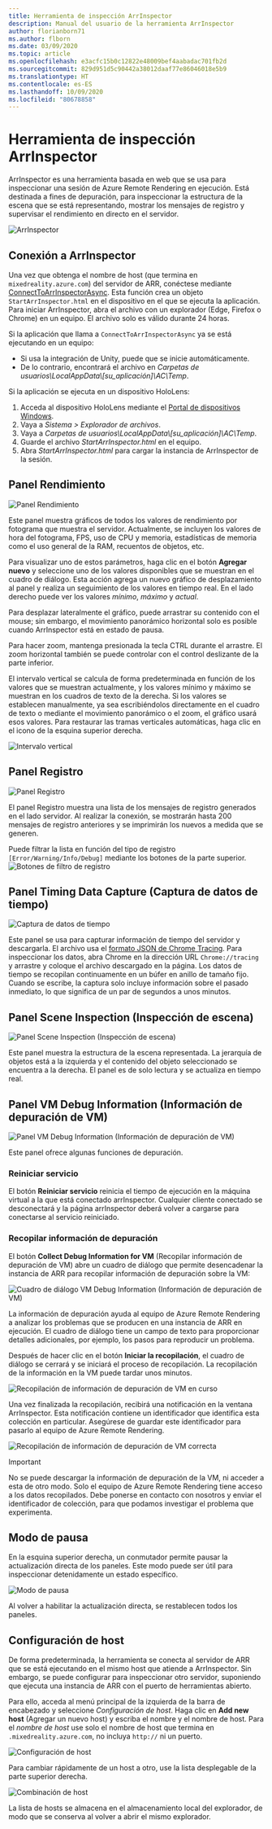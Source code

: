 ```yaml
---
title: Herramienta de inspección ArrInspector
description: Manual del usuario de la herramienta ArrInspector
author: florianborn71
ms.author: flborn
ms.date: 03/09/2020
ms.topic: article
ms.openlocfilehash: e3acfc15b0c12822e48009bef4aabadac701fb2d
ms.sourcegitcommit: 829d951d5c90442a38012daaf77e86046018e5b9
ms.translationtype: HT
ms.contentlocale: es-ES
ms.lasthandoff: 10/09/2020
ms.locfileid: "80678858"
---
```

# <a name="the-arrinspector-inspection-tool"></a>Herramienta de inspección ArrInspector

ArrInspector es una herramienta basada en web que se usa para inspeccionar una sesión de Azure Remote Rendering en ejecución. Está destinada a fines de depuración, para inspeccionar la estructura de la escena que se está representando, mostrar los mensajes de registro y supervisar el rendimiento en directo en el servidor.

![ArrInspector](./media/arr-inspector.png)

## <a name="connecting-to-the-arrinspector"></a>Conexión a ArrInspector

Una vez que obtenga el nombre de host (que termina en `mixedreality.azure.com`) del servidor de ARR, conéctese mediante [ConnectToArrInspectorAsync](../../how-tos/frontend-apis.md#connect-to-arr-inspector). Esta función crea un objeto `StartArrInspector.html` en el dispositivo en el que se ejecuta la aplicación. Para iniciar ArrInspector, abra el archivo con un explorador (Edge, Firefox o Chrome) en un equipo. El archivo solo es válido durante 24 horas.

Si la aplicación que llama a `ConnectToArrInspectorAsync` ya se está ejecutando en un equipo:

* Si usa la integración de Unity, puede que se inicie automáticamente.
* De lo contrario, encontrará el archivo en *Carpetas de usuarios\\LocalAppData\\[su_aplicación]\\AC\\Temp*.

Si la aplicación se ejecuta en un dispositivo HoloLens:

1. Acceda al dispositivo HoloLens mediante el [Portal de dispositivos Windows](https://docs.microsoft.com/windows/mixed-reality/using-the-windows-device-portal).
1. Vaya a *Sistema > Explorador de archivos*.
1. Vaya a *Carpetas de usuarios\\LocalAppData\\[su_aplicación]\\AC\\Temp*.
1. Guarde el archivo *StartArrInspector.html* en el equipo.
1. Abra *StartArrInspector.html* para cargar la instancia de ArrInspector de la sesión.

## <a name="the-performance-panel"></a>Panel Rendimiento

![Panel Rendimiento](./media/performance-panel.png)

Este panel muestra gráficos de todos los valores de rendimiento por fotograma que muestra el servidor. Actualmente, se incluyen los valores de hora del fotograma, FPS, uso de CPU y memoria, estadísticas de memoria como el uso general de la RAM, recuentos de objetos, etc.

Para visualizar uno de estos parámetros, haga clic en el botón **Agregar nuevo** y seleccione uno de los valores disponibles que se muestran en el cuadro de diálogo. Esta acción agrega un nuevo gráfico de desplazamiento al panel y realiza un seguimiento de los valores en tiempo real. En el lado derecho puede ver los valores *mínimo*, *máximo* y *actual*.

Para desplazar lateralmente el gráfico, puede arrastrar su contenido con el mouse; sin embargo, el movimiento panorámico horizontal solo es posible cuando ArrInspector está en estado de pausa.

Para hacer zoom, mantenga presionada la tecla CTRL durante el arrastre. El zoom horizontal también se puede controlar con el control deslizante de la parte inferior.

El intervalo vertical se calcula de forma predeterminada en función de los valores que se muestran actualmente, y los valores mínimo y máximo se muestran en los cuadros de texto de la derecha. Si los valores se establecen manualmente, ya sea escribiéndolos directamente en el cuadro de texto o mediante el movimiento panorámico o el zoom, el gráfico usará esos valores. Para restaurar las tramas verticales automáticas, haga clic en el icono de la esquina superior derecha.

![Intervalo vertical](./media/vertical-range.png)

## <a name="the-log-panel"></a>Panel Registro

![Panel Registro](./media/log-panel.png)

El panel Registro muestra una lista de los mensajes de registro generados en el lado servidor. Al realizar la conexión, se mostrarán hasta 200 mensajes de registro anteriores y se imprimirán los nuevos a medida que se generen.

Puede filtrar la lista en función del tipo de registro `[Error/Warning/Info/Debug]` mediante los botones de la parte superior.
![Botones de filtro de registro](./media/log-filter.png)

## <a name="the-timing-data-capture-panel"></a>Panel Timing Data Capture (Captura de datos de tiempo)

![Captura de datos de tiempo](./media/timing-data-capture.png)

Este panel se usa para capturar información de tiempo del servidor y descargarla. El archivo usa el [formato JSON de Chrome Tracing](https://docs.google.com/document/d/1CvAClvFfyA5R-PhYUmn5OOQtYMH4h6I0nSsKchNAySU/edit). Para inspeccionar los datos, abra Chrome en la dirección URL `Chrome://tracing` y arrastre y coloque el archivo descargado en la página. Los datos de tiempo se recopilan continuamente en un búfer en anillo de tamaño fijo. Cuando se escribe, la captura solo incluye información sobre el pasado inmediato, lo que significa de un par de segundos a unos minutos.

## <a name="the-scene-inspection-panel"></a>Panel Scene Inspection (Inspección de escena)

![Panel Scene Inspection (Inspección de escena)](./media/scene-inspection-panel.png)

Este panel muestra la estructura de la escena representada. La jerarquía de objetos está a la izquierda y el contenido del objeto seleccionado se encuentra a la derecha. El panel es de solo lectura y se actualiza en tiempo real.

## <a name="the-vm-debug-information-panel"></a>Panel VM Debug Information (Información de depuración de VM)

![Panel VM Debug Information (Información de depuración de VM)](./media/state-debugger-panel.png)

Este panel ofrece algunas funciones de depuración.

### <a name="restart-service"></a>Reiniciar servicio

El botón **Reiniciar servicio** reinicia el tiempo de ejecución en la máquina virtual a la que está conectado arrInspector. Cualquier cliente conectado se desconectará y la página arrInspector deberá volver a cargarse para conectarse al servicio reiniciado.

### <a name="collect-debug-information"></a>Recopilar información de depuración

El botón **Collect Debug Information for VM** (Recopilar información de depuración de VM) abre un cuadro de diálogo que permite desencadenar la instancia de ARR para recopilar información de depuración sobre la VM:

![Cuadro de diálogo VM Debug Information (Información de depuración de VM)](./media/state-debugger-dialog.png)

La información de depuración ayuda al equipo de Azure Remote Rendering a analizar los problemas que se producen en una instancia de ARR en ejecución. El cuadro de diálogo tiene un campo de texto para proporcionar detalles adicionales, por ejemplo, los pasos para reproducir un problema.

Después de hacer clic en el botón **Iniciar la recopilación**, el cuadro de diálogo se cerrará y se iniciará el proceso de recopilación. La recopilación de la información en la VM puede tardar unos minutos.

![Recopilación de información de depuración de VM en curso](./media/state-debugger-panel-in-progress.png)

Una vez finalizada la recopilación, recibirá una notificación en la ventana ArrInspector. Esta notificación contiene un identificador que identifica esta colección en particular. Asegúrese de guardar este identificador para pasarlo al equipo de Azure Remote Rendering.

![Recopilación de información de depuración de VM correcta](./media/state-debugger-snackbar-success.png)

> [!IMPORTANT]
> No se puede descargar la información de depuración de la VM, ni acceder a esta de otro modo. Solo el equipo de Azure Remote Rendering tiene acceso a los datos recopilados. Debe ponerse en contacto con nosotros y enviar el identificador de colección, para que podamos investigar el problema que experimenta.

## <a name="pause-mode"></a>Modo de pausa

En la esquina superior derecha, un conmutador permite pausar la actualización directa de los paneles. Este modo puede ser útil para inspeccionar detenidamente un estado específico.

![Modo de pausa](./media/pause-mode.png)

Al volver a habilitar la actualización directa, se restablecen todos los paneles.

## <a name="host-configuration"></a>Configuración de host

De forma predeterminada, la herramienta se conecta al servidor de ARR que se está ejecutando en el mismo host que atiende a ArrInspector. Sin embargo, se puede configurar para inspeccionar otro servidor, suponiendo que ejecuta una instancia de ARR con el puerto de herramientas abierto.

Para ello, acceda al menú principal de la izquierda de la barra de encabezado y seleccione *Configuración de host*. Haga clic en **Add new host** (Agregar un nuevo host) y escriba el nombre y el nombre de host. Para el *nombre de host* use solo el nombre de host que termina en `.mixedreality.azure.com`, no incluya `http://` ni un puerto.

![Configuración de host](./media/host-configuration.png)

Para cambiar rápidamente de un host a otro, use la lista desplegable de la parte superior derecha.

![Combinación de host](./media/host-switch-combo.png)

La lista de hosts se almacena en el almacenamiento local del explorador, de modo que se conserva al volver a abrir el mismo explorador.
